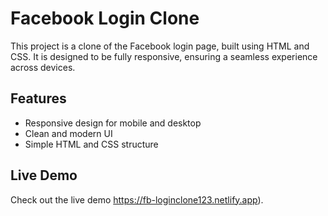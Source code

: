 # Facebook Login Clone

This project is a clone of the Facebook login page, built using HTML and CSS. It is designed to be fully responsive, ensuring a seamless experience across devices.

## Features
- Responsive design for mobile and desktop
- Clean and modern UI
- Simple HTML and CSS structure

## Live Demo
Check out the live demo https://fb-loginclone123.netlify.app).
